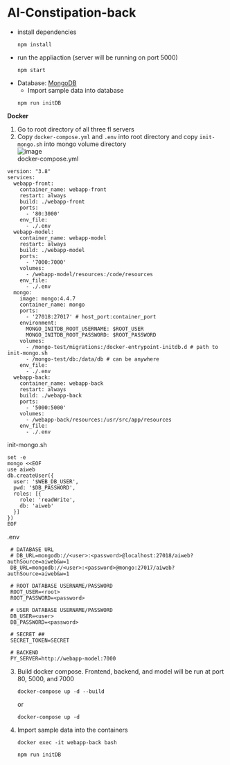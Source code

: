 # AI-Constipation-back
- install dependencies
   ```
   npm install
   ```
- run the appliaction (server will be running on port 5000)
  ```
  npm start
  ```
- Database: [MongoDB](https://docs.mongodb.com/manual/installation/)
   - Import sample data into database
  ```
  npm run initDB
  ```
**Docker** <br />
1. Go to root directory of all three fl servers
2. Copy `docker-compose.yml` and `.env` into root directory and copy `init-mongo.sh` into mongo volume directory <br />
![image](https://user-images.githubusercontent.com/47110972/159545612-269a81f4-4c47-4624-841f-920c60c8fe84.png) <br />
  docker-compose.yml
  ```
  version: "3.8"
  services:
    webapp-front:
      container_name: webapp-front
      restart: always
      build: ./webapp-front
      ports:
        - '80:3000'
      env_file:
        - ./.env
    webapp-model:
      container_name: webapp-model
      restart: always
      build: ./webapp-model
      ports:
        - '7000:7000'
      volumes:
        - /webapp-model/resources:/code/resources
      env_file:
        - ./.env
    mongo:
      image: mongo:4.4.7
      container_name: mongo
      ports:
        - '27018:27017' # host_port:container_port
      environment:
        MONGO_INITDB_ROOT_USERNAME: $ROOT_USER
        MONGO_INITDB_ROOT_PASSWORD: $ROOT_PASSWORD
      volumes:
        - /mongo-test/migrations:/docker-entrypoint-initdb.d # path to init-mongo.sh
        - /mongo-test/db:/data/db # can be anywhere
      env_file:
        - ./.env
    webapp-back:
      container_name: webapp-back
      restart: always
      build: ./webapp-back
      ports:
        - '5000:5000'
      volumes:
        - /webapp-back/resources:/usr/src/app/resources
      env_file:
        - ./.env
  ```
  init-mongo.sh
  ```
  set -e
  mongo <<EOF
  use aiweb
  db.createUser({
    user: '$WEB_DB_USER',
    pwd: '$DB_PASSWORD',
    roles: [{
      role: 'readWrite',
      db: 'aiweb'
    }]
  })
  EOF
  ```
  .env
  ```
   # DATABASE URL
   # DB_URL=mongodb://<user>:<password>@localhost:27018/aiweb?authSource=aiweb&w=1
   DB_URL=mongodb://<user>:<password>@mongo:27017/aiweb?authSource=aiweb&w=1

   # ROOT DATABASE USERNAME/PASSWORD
   ROOT_USER=<root>
   ROOT_PASSWORD=<password>

   # USER DATABASE USERNAME/PASSWORD
   DB_USER=<user>
   DB_PASSWORD=<password>

   # SECRET ## 
   SECRET_TOKEN=SECRET

   # BACKEND
   PY_SERVER=http://webapp-model:7000
   ```

3. Build docker compose. Frontend, backend, and model will be run at port 80, 5000, and 7000
   ```
   docker-compose up -d --build
   ```
   or
   ```
   docker-compose up -d
   ```
4. Import sample data into the containers
   ```
   docker exec -it webapp-back bash
   ```
   ```
   npm run initDB
   ```